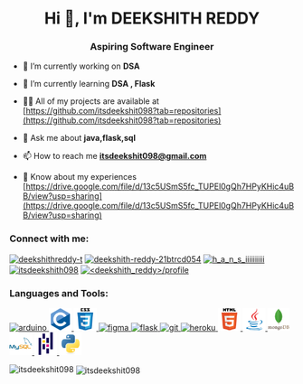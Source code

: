<h1 align="center">Hi 👋, I'm DEEKSHITH REDDY</h1>
<h3 align="center">Aspiring Software Engineer</h3>

- 🔭 I’m currently working on **DSA**

- 🌱 I’m currently learning **DSA , Flask**

- 👨‍💻 All of my projects are available at [https://github.com/itsdeekshit098?tab=repositories](https://github.com/itsdeekshit098?tab=repositories)

- 💬 Ask me about **java,flask,sql**

- 📫 How to reach me **itsdeekshit098@gmail.com**

- 📄 Know about my experiences [https://drive.google.com/file/d/13c5USmS5fc_TUPEl0gQh7HPyKHic4uBB/view?usp=sharing](https://drive.google.com/file/d/13c5USmS5fc_TUPEl0gQh7HPyKHic4uBB/view?usp=sharing)

<h3 align="left">Connect with me:</h3>
<p align="left">
<a href="https://linkedin.com/in/deekshithreddy-t" target="blank"><img align="center" src="https://raw.githubusercontent.com/rahuldkjain/github-profile-readme-generator/master/src/images/icons/Social/linked-in-alt.svg" alt="deekshithreddy-t" height="30" width="40" /></a>
<a href="https://stackoverflow.com/users/deekshith-reddy-21btrcd054" target="blank"><img align="center" src="https://raw.githubusercontent.com/rahuldkjain/github-profile-readme-generator/master/src/images/icons/Social/stack-overflow.svg" alt="deekshith-reddy-21btrcd054" height="30" width="40" /></a>
<a href="https://instagram.com/h_a_n_s_iiiiiiiiii" target="blank"><img align="center" src="https://raw.githubusercontent.com/rahuldkjain/github-profile-readme-generator/master/src/images/icons/Social/instagram.svg" alt="h_a_n_s_iiiiiiiiii" height="30" width="40" /></a>
<a href="https://www.hackerrank.com/itsdeekshith098" target="blank"><img align="center" src="https://raw.githubusercontent.com/rahuldkjain/github-profile-readme-generator/master/src/images/icons/Social/hackerrank.svg" alt="itsdeekshith098" height="30" width="40" /></a>
<a href="https://auth.geeksforgeeks.org/user/<deekshith_reddy>/profile" target="blank"><img align="center" src="https://raw.githubusercontent.com/rahuldkjain/github-profile-readme-generator/master/src/images/icons/Social/geeks-for-geeks.svg" alt="<deekshith_reddy>/profile" height="30" width="40" /></a>
</p>

<h3 align="left">Languages and Tools:</h3>
<p align="left"> <a href="https://www.arduino.cc/" target="_blank" rel="noreferrer"> <img src="https://cdn.worldvectorlogo.com/logos/arduino-1.svg" alt="arduino" width="40" height="40"/> </a> <a href="https://www.cprogramming.com/" target="_blank" rel="noreferrer"> <img src="https://raw.githubusercontent.com/devicons/devicon/master/icons/c/c-original.svg" alt="c" width="40" height="40"/> </a> <a href="https://www.w3schools.com/css/" target="_blank" rel="noreferrer"> <img src="https://raw.githubusercontent.com/devicons/devicon/master/icons/css3/css3-original-wordmark.svg" alt="css3" width="40" height="40"/> </a> <a href="https://www.figma.com/" target="_blank" rel="noreferrer"> <img src="https://www.vectorlogo.zone/logos/figma/figma-icon.svg" alt="figma" width="40" height="40"/> </a> <a href="https://flask.palletsprojects.com/" target="_blank" rel="noreferrer"> <img src="https://www.vectorlogo.zone/logos/pocoo_flask/pocoo_flask-icon.svg" alt="flask" width="40" height="40"/> </a> <a href="https://git-scm.com/" target="_blank" rel="noreferrer"> <img src="https://www.vectorlogo.zone/logos/git-scm/git-scm-icon.svg" alt="git" width="40" height="40"/> </a> <a href="https://heroku.com" target="_blank" rel="noreferrer"> <img src="https://www.vectorlogo.zone/logos/heroku/heroku-icon.svg" alt="heroku" width="40" height="40"/> </a> <a href="https://www.w3.org/html/" target="_blank" rel="noreferrer"> <img src="https://raw.githubusercontent.com/devicons/devicon/master/icons/html5/html5-original-wordmark.svg" alt="html5" width="40" height="40"/> </a> <a href="https://www.java.com" target="_blank" rel="noreferrer"> <img src="https://raw.githubusercontent.com/devicons/devicon/master/icons/java/java-original.svg" alt="java" width="40" height="40"/> </a> <a href="https://www.mongodb.com/" target="_blank" rel="noreferrer"> <img src="https://raw.githubusercontent.com/devicons/devicon/master/icons/mongodb/mongodb-original-wordmark.svg" alt="mongodb" width="40" height="40"/> </a> <a href="https://www.mysql.com/" target="_blank" rel="noreferrer"> <img src="https://raw.githubusercontent.com/devicons/devicon/master/icons/mysql/mysql-original-wordmark.svg" alt="mysql" width="40" height="40"/> </a> <a href="https://pandas.pydata.org/" target="_blank" rel="noreferrer"> <img src="https://raw.githubusercontent.com/devicons/devicon/2ae2a900d2f041da66e950e4d48052658d850630/icons/pandas/pandas-original.svg" alt="pandas" width="40" height="40"/> </a> <a href="https://www.python.org" target="_blank" rel="noreferrer"> <img src="https://raw.githubusercontent.com/devicons/devicon/master/icons/python/python-original.svg" alt="python" width="40" height="40"/> </a> </p>

<p><img align="left" src="https://github-readme-stats.vercel.app/api/top-langs?username=itsdeekshit098&show_icons=true&locale=en&layout=compact" alt="itsdeekshit098" /></p>

<p>&nbsp;<img align="center" src="https://github-readme-stats.vercel.app/api?username=itsdeekshit098&show_icons=true&locale=en" alt="itsdeekshit098" /></p>
